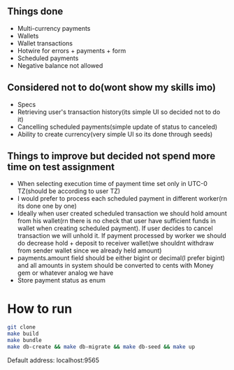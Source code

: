 ## Things done

* Multi-currency payments
* Wallets
* Wallet transactions
* Hotwire for errors + payments + form
* Scheduled payments
* Negative balance not allowed

## Considered not to do(wont show my skills imo)

* Specs
* Retrieving user's transaction history(its simple UI so decided not to do it)
* Cancelling scheduled payments(simple update of status to canceled)
* Ability to create currency(very simple UI so its done through seeds)


## Things to improve but decided not spend more time on test assignment

* When selecting execution time of payment time set only in UTC-0 TZ(should be according to user TZ)
* I would prefer to process each scheduled payment in different worker(rn its done one by one)
* Ideally when user created scheduled transaction we should hold amount from his wallet(rn there is no check that user have sufficient funds in wallet when creating scheduled payment). If user decides to cancel transaction we will unhold it. If payment processed by worker we should do decrease hold + deposit to receiver wallet(we shouldnt withdraw from sender wallet since we already held amount)
* payments.amount field should be either bigint or decimal(I prefer bigint) and all amounts in system should be converted to cents with Money gem or whatever analog we have
* Store payment status as enum

# How to run

```bash
git clone
make build
make bundle
make db-create && make db-migrate && make db-seed && make up
```

Default address: localhost:9565

